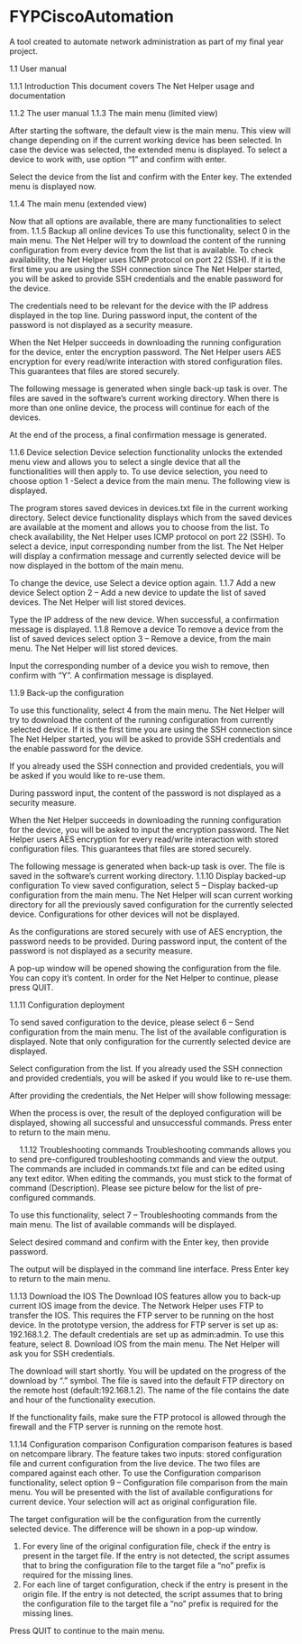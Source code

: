 # FYPCiscoAutomation
A tool created to automate network administration as part of my final year project.

1.1	User manual

1.1.1	Introduction
This document covers The Net Helper usage and documentation

1.1.2	The user manual
1.1.3	The main menu (limited view)
 
After starting the software, the default view is the main menu. This view will change depending on if the current working device has been selected. In case the device was selected, the extended menu is displayed. To select a device to work with, use option “1” and confirm with enter.
 
Select the device from the list and confirm with the Enter key. The extended menu is displayed now.
 
1.1.4	The main menu (extended view)

Now that all options are available, there are many functionalities to select from.
1.1.5	Backup all online devices
To use this functionality, select 0 in the main menu. The Net Helper will try to download the content of the running configuration from every device from the list that is available. To check availability, the Net Helper uses ICMP protocol on port 22 (SSH). 
If it is the first time you are using the SSH connection since The Net Helper started, you will be asked to provide SSH credentials and the enable password for the device.
 
The credentials need to be relevant for the device with the IP address displayed in the top line. During password input, the content of the password is not displayed as a security measure.
 
When the Net Helper succeeds in downloading the running configuration for the device, enter the encryption password. The Net Helper users AES encryption for every read/write interaction with stored configuration files. This guarantees that files are stored securely.
 
The following message is generated when single back-up task is over. The files are saved in the software’s current working directory. When there is more than one online device, the process will continue for each of the devices. 
 
At the end of the process, a final confirmation message is generated. 

1.1.6	Device selection
Device selection functionality unlocks the extended menu view and allows you to select a single device that all the functionalities will then apply to. To use device selection, you need to choose option 1 -Select a device from the main menu. The following view is displayed.
 
The program stores saved devices in devices.txt file in the current working directory. Select device functionality displays which from the saved devices are available at the moment and allows you to choose from the list. To check availability, the Net Helper uses ICMP protocol on port 22 (SSH).
To select a device, input corresponding number from the list. The Net Helper will display a confirmation message and currently selected device will be now displayed in the bottom of the main menu.
 
To change the device, use Select a device option again.
1.1.7	Add a new device
Select option 2 – Add a new device to update the list of saved devices. The Net Helper will list stored devices.
 
Type the IP address of the new device. When successful, a confirmation message is displayed.
1.1.8	Remove a device
To remove a device from the list of saved devices select option 3 – Remove a device, from the main menu. 
The Net Helper will list stored devices.
 
Input the corresponding number of a device you wish to remove, then confirm with “Y”. A confirmation message is displayed.

1.1.9	Back-up the configuration

To use this functionality, select 4 from the main menu. The Net Helper will try to download the content of the running configuration from currently selected device. 
If it is the first time you are using the SSH connection since The Net Helper started, you will be asked to provide SSH credentials and the enable password for the device.
 
If you already used the SSH connection and provided credentials, you will be asked if you would like to re-use them.
 
During password input, the content of the password is not displayed as a security measure.
 
When the Net Helper succeeds in downloading the running configuration for the device, you will be asked to input the encryption password. The Net Helper users AES encryption for every read/write interaction with stored configuration files. This guarantees that files are stored securely.
 
The following message is generated when back-up task is over. The file is saved in the software’s current working directory.
1.1.10	Display backed-up configuration
To view saved configuration, select 5 – Display backed-up configuration from the main menu. The Net Helper will scan current working directory for all the previously saved configuration for the currently selected device. Configurations for other devices will not be displayed.
 
As the configurations are stored securely with use of AES encryption, the password needs to be provided. During password input, the content of the password is not displayed as a security measure.
 
A pop-up window will be opened showing the configuration from the file. You can copy it’s content. In order for the Net Helper to continue, please press QUIT.
 
1.1.11	Configuration deployment

To send saved configuration to the device, please select 6 – Send configuration from the main menu. The list of the available configuration is displayed. Note that only configuration for the currently selected device are displayed.
 
Select configuration from the list. If you already used the SSH connection and provided credentials, you will be asked if you would like to re-use them.
 
After providing the credentials, the Net Helper will show following message:
 
When the process is over, the result of the deployed configuration will be displayed, showing all successful and unsuccessful commands. Press enter to return to the main menu.
 
 
1.1.12	Troubleshooting commands
Troubleshooting commands allows you to send pre-configured troubleshooting commands and view the output. The commands are included in commands.txt file and can be edited using any text editor. When editing the commands, you must stick to the format of command (Description). Please see picture below for the list of pre-configured commands.
 
To use this functionality, select 7 – Troubleshooting commands from the main menu. The list of available commands will be displayed.
 
Select desired command and confirm with the Enter key, then provide password. 
 
The output will be displayed in the command line interface. Press Enter key to return to the main menu.
 

1.1.13	Download the IOS
The Download IOS features allow you to back-up current IOS image from the device. The Network Helper uses FTP to transfer the IOS. This requires the FTP server to be running on the host device. In the prototype version, the address for FTP server is set up as: 192.168.1.2. The default credentials are set up as admin:admin.
To use this feature, select 8. Download IOS from the main menu. The Net Helper will ask you for SSH credentials.
 
The download will start shortly. You will be updated on the progress of the download by “.” symbol. The file is saved into the default FTP directory on the remote host (default:192.168.1.2). The name of the file contains the date and hour of the functionality execution.
 

If the functionality fails, make sure the FTP protocol is allowed through the firewall and the FTP server is running on the remote host.

1.1.14	Configuration comparison
Configuration comparison features is based on netcompare library. The feature takes two inputs: stored configuration file and current configuration from the live device. The two files are compared against each other.
To use the Configuration comparison functionality, select option 9 – Configuration file comparison from the main menu. You will be presented with the list of available configurations for current device. Your selection will act as original configuration file.
 
The target configuration will be the configuration from the currently selected device. The difference will be shown in a pop-up window. 
1.	For every line of the original configuration file, check if the entry is present in the target file. If the entry is not detected, the script assumes that to bring the configuration file to the target file a “no” prefix is required for the missing lines.
2.	For each line of target configuration, check if the entry is present in the origin file. If the entry is not detected, the script assumes that to bring the configuration file to the target file a “no” prefix is required for the missing lines.
 
 
Press QUIT to continue to the main menu.

